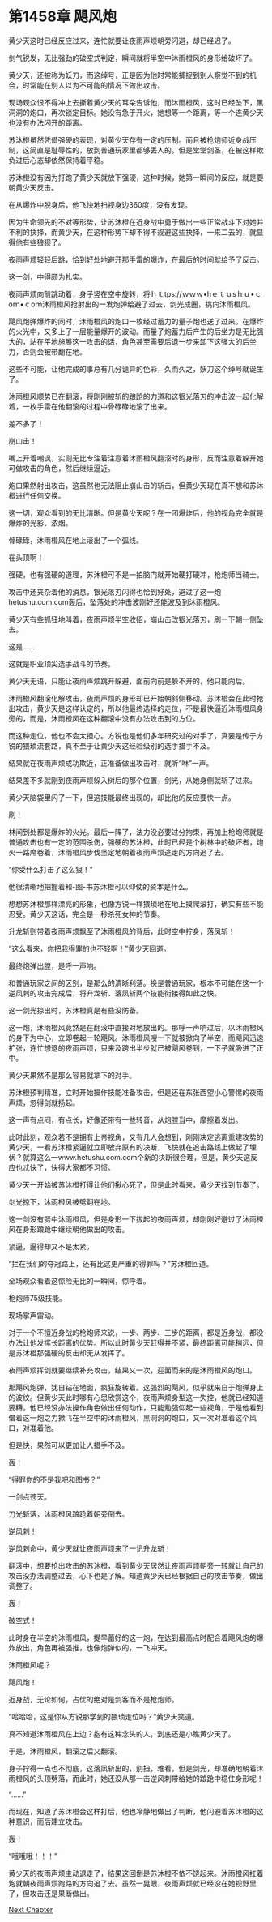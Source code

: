 # 第1458章 飓风炮

黄少天这时已经反应过来，连忙就要让夜雨声烦朝旁闪避，却已经迟了。

剑气锐发，无比强劲的破空式判定，瞬间就将半空中沐雨橙风的身形给破坏了。

黄少天，还被称为妖刀，而这绰号，正是因为他时常能捕捉到别人察觉不到的机会，时常能在别人以为不可能的情况下做出攻击。

现场观众恨不得冲上去撕着黄少天的耳朵告诉他，而沐雨橙风，这时已经坠下，黑洞洞的炮口，再次锁定目标。她没有急于开火，她想等一个距离，等一个连黄少天也没有办法闪开的距离。

苏沐橙虽然凭借强硬的表现，对黄少天存有一定的压制。而且被枪炮师近身战压制，这简直是耻辱性的，放到普通玩家里都够丢人的。但是堂堂剑圣，在被这样欺负过后心态却依然保持着平稳。

苏沐橙没有因为打跑了黄少天就放下强硬，这种时候，她第一瞬间的反应，就是要朝黄少天反击。

在从爆炸中脱身后，他飞快地扫视身边360度，没有发现。

因为生命领先的不对等形势，让苏沐橙在近身战中勇于做出一些正常战斗下对她并不利的抉择，而黄少天，在这种形势下却不得不规避这些抉择，一来二去的，就显得他有些狼狈了。

夜雨声烦轻轻后跳，恰到好处地避开那手雷的爆炸，在最后的时间就给予了反击。

这一剑，中得颇为扎实。

夜雨声烦向前跳动着，身子竖在空中旋转，将ｈｔtps://ｗｗｗ•hｅｔｕsｈｕ•ｃoｍ•ｃoｍ沐雨橙风抢射出的一发炮弹给避了过去，剑光成圈，挑向沐雨橙风。

飓风炮弹爆炸的同时，沐雨橙风的炮口一枚经过蓄力的量子炮也送了过来。在爆炸的火光中，又多上了一层能量爆开的波动。而量子炮蓄力后产生的后坐力是无比强大的，站在平地施展这一攻击的话，角色甚至需要后退一步来卸下这强大的后坐力，否则会被带翻在地。

这些不可能，让他完成的事总有几分诡异的色彩，久而久之，妖刀这个绰号就诞生了。

沐雨橙风顺势已在翻滚，将刚刚被斩的踉跄的力道和这银光落刃的冲击波一起化解着，一枚手雷在他翻滚的过程中骨碌碌地滚了出来。

差不多了！

崩山击！

嘴上开着嘲讽，实则无比专注着注意着沐雨橙风翻滚时的身形，反而注意着躲开她可做攻击的角色，然后继续逼近。

炮口果然射出攻击，这虽然也无法阻止崩山击的斩击，但黄少天现在真不想和苏沐橙进行任何交换。

这一切，观众看到的无比清晰。但是黄少天呢？在一团爆炸后，他的视角完全就是爆炸的光影、浓烟。

骨碌碌，沐雨橙风在地上滚出了一个弧线。

在头顶啊！

强硬，也有强硬的道理，苏沐橙可不是一拍脑门就开始硬打硬冲，枪炮师当骑士。

攻击中还夹杂着他的消息，银光落刃闪得也恰到好处，避过了这一炮hetushu.com.com轰后，坠落处的冲击波刚好还能波及到沐雨橙风。

黄少天有些抓狂地叫着，夜雨声烦半空收招，崩山击改银光落刃，刷一下朝一侧坠去。

这是……

这就是职业顶尖选手战斗的节奏。

黄少天无语，只能让夜雨声烦跳开躲避，面前向前是躲不开的，他只能向后。

沐雨橙风翻滚化解攻击，夜雨声烦的身形却已开始朝斜侧移动。苏沐橙会在此时抢出攻击，黄少天是这样认定的，所以他最终选择的走位，不是最快逼近沐雨橙风身旁的，而是，沐雨橙风在这种翻滚中没有办法攻击到的方位。

而这种走位，他也不会太担心。方锐也是他们多年研究过的对手了，真要是传于方锐的猥琐流套路，真不至于让黄少天这经验级别的选手措手不及。

结果就在夜雨声烦成功欺近，正准备做出攻击时，就听“咻”一声。

结果差不多就刚到夜雨声烦躲入树后的那个位置，剑光，从她身侧就斩了过来。

黄少天脑袋里闪了一下，但这技能最终出现的，却比他的反应要快一点。

刷！

林间到处都是爆炸的火光。最后一阵了，法力没必要过分拘束，再加上枪炮师就是普通攻击也有一定的范围杀伤，强硬的苏沐橙，此时已经是个树林中的破坏者，炮火一路席卷着，沐雨橙风步伐坚定地朝着夜雨声烦逃走的方向追了去。

“你受什么打击了这么狠！”

他很清晰地把握着和-图-书苏沐橙可以仰仗的资本是什么。

想想苏沐橙那样漂亮的形象，也像方锐一样猥琐地在地上摸爬滚打，确实有些不能忍受。黄少天这话，完全是一秒杀死女神的节奏。

升龙斩则带着夜雨声烦飘至了沐雨橙风的背后，此时空中拧身，落凤斩！

“这么看来，你把我得罪的也不轻啊！”黄少天回道。

最终炮弹出膛，是呼一声响。

和普通玩家之间的区别，是那么的清晰利落。换是普通玩家，根本不可能在这一个逆风刺的攻击完成后，将升龙斩、落凤斩两个技能衔接得如此之快。

这一剑光掠出时，苏沐橙真是有些没防备。

这一炮，沐雨橙风竟然是在翻滚中直接对地放出的。那呼一声响过后，以沐雨橙风的身下为中心，立即卷起一轮飓风。沐雨橙风嗖一下就被掀向了半空，而飓风迅速扩张，连忙想退的夜雨声烦，只来及跨出半步就已被飓风卷到，一下子就吸进了正中。

黄少天果然不是那么容易就拿下的对手。

苏沐橙预判精准，立时开始操作技能准备攻击，但是还在东张西望小心警惕的夜雨声烦，忽得剑就扬起。

这一声有点闷，有点长，好像还带有一些转音，从炮膛当中，摩擦着发出。

此时此刻，观众若不是拥有上帝视角，又有几人会想到，刚刚决定逃离重建攻势的黄少天，一看苏沐橙紧逼就立即放弃原有的决断，飞快就在追击路线上做起了埋伏？就算这么一www.hetushu.com.com个新的决断很合理，但是，黄少天这反应也忒快了，快得大家都不习惯。

黄少天一开始被苏沐橙打得让他们揪心死了，但是此时看来，黄少天找到节奏了。

剑光掠下，沐雨橙风被劈翻在地。

这一剑没有劈中沐雨橙风，但是身形一下拔起的夜雨声烦，却刚刚好避过了沐雨橙风在身形踉跄中继续朝他做出的攻击。

紧逼，逼得却又不是太紧。

“拦在我们的夺冠路上，还有比这更严重的得罪吗？”苏沐橙回道。

全场观众看着这惊险无比的一瞬间，惊呼着。

枪炮师75级技能。

现场掌声雷动。

对于一个不擅近身战的枪炮师来说，一步、两步、三步的距离，都是近身战，都没办法让他发挥长距离的优势。所以此时黄少天赶得并不紧，最终距离可能稍远，但是苏沐橙那强硬的反击却无从发挥了。

夜雨声烦挥剑就要继续补充攻击，结果又一次，迎面而来的是沐雨橙风的炮口。

那飓风炮弹，犹自钻在地面，疯狂旋转着。这强烈的飓风，似乎就来自于炮弹身上的波纹。但黄少天此时哪有心思欣赏这个，夜雨声烦身型这一失控，他就已经知道要糟。他已经没办法操作角色做出任何动作，只能勉强仰起一些视角，于是他看到借着这一炮之力掀飞在半空中的沐雨橙风，黑洞洞的炮口，又一次对准着这个风口，对准着他。

但是快，果然可以更加让人措手不及。

轰！

“得罪你的不是我吧和图书？”

一剑点苍天。

刀光斩落，沐雨橙风踉跄着朝旁倒去。

逆风刺！

逆风刺命中，黄少天就让夜雨声烦来了一记升龙斩！

翻滚中，想要抢出攻击的苏沐橙，看到黄少天居然让夜雨声烦朝旁一转就让自己的攻击没办法调整过去，心下也是了解。知道黄少天已经根据自己的攻击节奏，做出调整了。

轰！

破空式！

此时身在半空的沐雨橙风，提早蓄好的这一炮，在达到最高点时配合着飓风炮的爆炸放出，角色再被强推，也像炮弹似的，一飞冲天。

沐雨橙风呢？

飓风炮！

近身战，无论如何，占优的绝对是剑客而不是枪炮师。

“哈哈哈，这是你从方锐那学到的猥琐走位吗？”黄少天笑道。

真不知道沐雨橙风在上边？抱有这种念头的人，到底还是小瞧黄少天了。

于是，沐雨橙风，翻滚之后又翻滚。

身子拧得一点也不彻底，这落凤斩出的，别扭，难看，但是剑光，却准确地朝着沐雨橙风的头顶劈落，而此时，她还没从那一击逆风刺带给她的踉跄中稳住身形呢！

“……”

而现在，知道了苏沐橙会这样打后，他也冷静地做出了判断，他闪避着苏沐橙的这种意识，而后建立攻击。

轰！

“哦哦哦！！！”

黄少天的夜雨声烦主动退走了，结果这回倒是苏沐橙不依不饶起来。沐雨橙风扛着炮就朝夜雨声烦跑路的方向追了去。虽然一晃眼，夜雨声烦就已经没在她视野里了，但攻击还是果断做出。



[Next Chapter](%E7%AC%AC1459%E7%AB%A0%20%E5%87%B6%E9%99%A9%E7%9A%84%E6%9C%BA%E4%BC%9A.md)